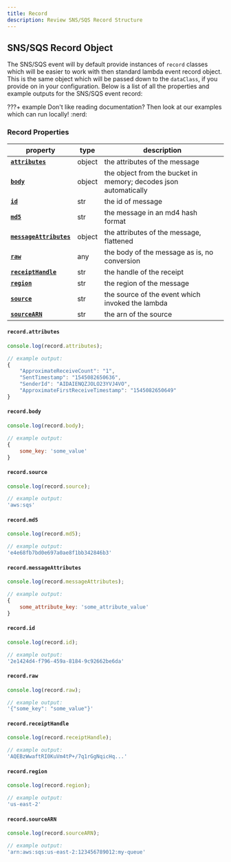 ```yaml
---
title: Record
description: Review SNS/SQS Record Structure
---
```


## SNS/SQS Record Object

The SNS/SQS event will by default provide instances of `record` classes which will be easier to work with then standard lambda event record object. This is the same object which will be passed down to the `dataClass`, if you provide on in your configuration. Below is a list of all the properties and example outputs for the SNS/SQS event record:

???+ example
    Don't like reading documentation? Then look at our examples which can run locally! :nerd:

### Record Properties

| property                                                                          | type  | description                                                      |
|-----------------------------------------------------------------------------------|-------|------------------------------------------------------------------|
| **[`attributes`]({{web.url}}/node/sqs/record/#record.attributes)**                | object| the attributes of the message                                    |
| **[`body`]({{web.url}}/node/sqs/record/#record.body)**                            | object| the object from the bucket in memory; decodes json automatically |
| **[`id`]({{web.url}}/node/sqs/record/#record.id)**                                | str   | the id of message                                                |
| **[`md5`]({{web.url}}/node/sqs/record/#record.md5)**                              | str   | the message in an md4 hash format                                |
| **[`messageAttributes`]({{web.url}}/node/sqs/record/#record.messageAttributes)**  | object| the attributes of the message, flattened                         |
| **[`raw`]({{web.url}}/node/sqs/record/#record.raw)**                              | any   | the body of the message as is, no conversion                     |
| **[`receiptHandle`]({{web.url}}/node/sqs/record/#record.receiptHandle)**          | str   | the handle of the receipt                                        |
| **[`region`]({{web.url}}/node/sqs/record/#record.region)**                        | str   | the region of the message                                        |
| **[`source`]({{web.url}}/node/sqs/record/#record.source)**                        | str   | the source of the event which invoked the lambda                 |
| **[`sourceARN`]({{web.url}}/node/sqs/record/#record.sourceARN)**                  | str   | the arn of the source                                            |

#### `record.attributes`

```javascript
console.log(record.attributes);

// example output:
{
    "ApproximateReceiveCount": "1",
    "SentTimestamp": "1545082650636",
    "SenderId": "AIDAIENQZJOLO23YVJ4VO",
    "ApproximateFirstReceiveTimestamp": "1545082650649"
}
```

#### `record.body`

```javascript
console.log(record.body);

// example output:
{
    some_key: 'some_value'
}
```

#### `record.source`

```javascript
console.log(record.source);

// example output:
'aws:sqs'
```

#### `record.md5`

```javascript
console.log(record.md5);

// example output:
'e4e68fb7bd0e697a0ae8f1bb342846b3'
```

#### `record.messageAttributes`

```javascript
console.log(record.messageAttributes);

// example output:
{
    some_attribute_key: 'some_attribute_value'
}
```

#### `record.id`

```javascript
console.log(record.id);

// example output:
'2e1424d4-f796-459a-8184-9c92662be6da'
```

#### `record.raw`

```javascript
console.log(record.raw);

// example output:
'{"some_key": "some_value"}'
```

#### `record.receiptHandle`

```javascript
console.log(record.receiptHandle);

// example output:
'AQEBzWwaftRI0KuVm4tP+/7q1rGgNqicHq...'
```

#### `record.region`

```javascript
console.log(record.region);

// example output:
'us-east-2'
```

#### `record.sourceARN`

```javascript
console.log(record.sourceARN);

// example output:
'arn:aws:sqs:us-east-2:123456789012:my-queue'
```
